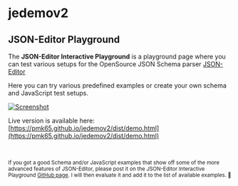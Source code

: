 # jedemov2
## JSON-Editor Playground

The **JSON-Editor Interactive Playground** is a playground page where you can test various setups for the OpenSource JSON Schema parser [JSON-Editor](https://github.com/json-editor/json-editor#json-editor)

Here you can try various predefined examples or create your own schema and JavaScript test setups.

[![Screenshot](https://i.imgur.com/cil00cv.png)](https://pmk65.github.io/jedemov2/dist/demo.html)

Live version is available here: [https://pmk65.github.io/jedemov2/dist/demo.html](https://pmk65.github.io/jedemov2/dist/demo.html)

<br>

<small>If you got a good Schema and/or JavaScript examples that show off some of the more advanced features of JSON-Editor, please post it on the JSON-Editor Interactive Playground [GitHub page](https://github.com/pmk65/jedemov2/issues). I will then evaluate it and add it to the list of available examples. 🚀</small>
